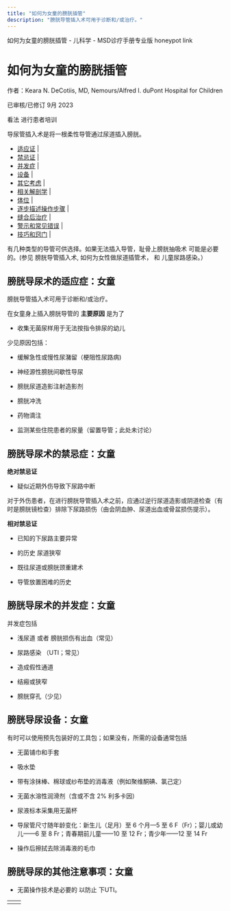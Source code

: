 ```yaml
---
title: "如何为女童的膀胱插管"
description: "膀胱导管插入术可用于诊断和/或治疗。"
---
```


﻿如何为女童的膀胱插管 \- 儿科学 \- MSD诊疗手册专业版 honeypot link

# 如何为女童的膀胱插管

作者：Keara N. DeCotiis, MD, Nemours/Alfred I. duPont Hospital for Children

已审核/已修订 9月 2023

看法 进行患者培训

导尿管插入术是将一根柔性导管通过尿道插入膀胱。

- [适应证](#适应证_v50704409_zh) \|
- [禁忌证](#禁忌证_v50704433_zh) \|
- [并发症](#并发症_v50704451_zh) \|
- [设备](#设备_v50704469_zh) \|
- [其它考虑](#其它考虑_v50704487_zh) \|
- [相关解剖学](#相关解剖学_v50704497_zh) \|
- [体位](#体位_v50704506_zh) \|
- [逐步描述操作步骤](#逐步描述操作步骤_v50704513_zh) \|
- [缝合后治疗](#缝合后治疗_v50704551_zh) \|
- [警示和常见错误](#警示和常见错误_v50704556_zh) \|
- [技巧和窍门](#技巧和窍门_v50704564_zh) \|

有几种类型的导管可供选择。如果无法插入导管，耻骨上膀胱抽吸术 可能是必要的。(参见 膀胱导管插入术, 如何为女性做尿道插管术， 和 儿童尿路感染。）

## 膀胱导尿术的适应症：女童

膀胱导管插入术可用于诊断和/或治疗。

在女童身上插入膀胱导管的 **主要原因** 是为了

- 收集无菌尿样用于无法按指令排尿的幼儿


少见原因包括：

- 缓解急性或慢性尿潴留（梗阻性尿路病)

- 神经源性膀胱间歇性导尿

- 膀胱尿道造影注射造影剂

- 膀胱冲洗

- 药物滴注

- 监测某些住院患者的尿量（留置导管；此处未讨论）


## 膀胱导尿术的禁忌症：女童

**绝对禁忌证**

- 疑似近期外伤导致下尿路中断


对于外伤患者，在进行膀胱导管插入术之前，应通过逆行尿道造影或阴道检查（有时是膀胱镜检查）排除下尿路损伤（由会阴血肿、尿道出血或骨盆损伤提示）。

**相对禁忌证**

- 已知的下尿路主要异常

- 的历史 尿道狭窄

- 既往尿道或膀胱颈重建术

- 导管放置困难的历史


## 膀胱导尿术的并发症：女童

并发症包括

- 浅尿道 或者 膀胱损伤有出血（常见）

- 尿路感染 （UTI；常见）

- 造成假性通道

- 结瘢或狭窄

- 膀胱穿孔（少见）


## 膀胱导尿设备：女童

有时可以使用预先包装好的工具包；如果没有，所需的设备通常包括

- 无菌铺巾和手套

- 吸水垫

- 带有涂抹棒、棉球或纱布垫的消毒液（例如聚维酮碘、氯己定）

- 无菌水溶性润滑剂（含或不含 2% 利多卡因）

- 尿液标本采集用无菌杯

- 导尿管尺寸随年龄变化：新生儿（足月）至 6 个月—5 至 6 F（Fr）；婴儿或幼儿——6 至 8 Fr；青春期前儿童——10 至 12 Fr；青少年——12 至 14 Fr

- 操作后擦拭去除消毒液的毛巾


## 膀胱导尿的其他注意事项：女童

- 无菌操作技术是必要的 以防止 下UTI。


|     |     |
| --- | --- |
|  |  |